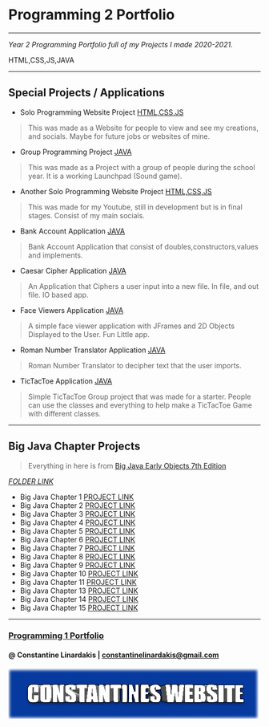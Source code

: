 # Programming 2 Portfolio
___
 *Year 2 Programming Portfolio full of my Projects I made 2020-2021.*
 
 <dl>
  <dt>HTML,CSS,JS,JAVA </dt>
</dl>

___

## Special Projects / Applications

- Solo Programming Website Project [HTML,CSS,JS](https://constantinelinardakis.github.io/OfficialWebsite/Home.html) 
> This was made as a Website for people to view and see my creations, and socials. Maybe for future jobs or websites of mine.
- Group Programming Project [JAVA](https://github.com/ConstantineLinardakis/Group-Project-7)
> This was made as a Project with a group of people during the school year. It is a working Launchpad (Sound game).
- Another Solo Programming Website Project [HTML,CSS,JS](https://constantinelinardakis.github.io/TwinPlayz/)
> This was made for my Youtube, still in development but is in final stages. Consist of my main socials.
- Bank Account Application [JAVA](https://github.com/ConstantineLinardakis/Programming2Portfolio/tree/main/Projects/BankAccount)
> Bank Account Application that consist of doubles,constructors,values and implements.
- Caesar Cipher Application [JAVA](https://github.com/ConstantineLinardakis/Programming2Portfolio/tree/main/Projects/CaesarCipher)
> An Application that Ciphers a user input into a new file. In file, and out file. IO based app.
- Face Viewers Application [JAVA](https://github.com/ConstantineLinardakis/Programming2Portfolio/tree/main/Projects/FaceViewer)
> A simple face viewer application with JFrames and 2D Objects Displayed to the User. Fun Little app.
- Roman Number Translator Application [JAVA](https://github.com/ConstantineLinardakis/Programming2Portfolio/tree/main/Projects/RomanNumbers)
> Roman Number Translator to decipher text that the user imports.
- TicTacToe Application [JAVA](https://github.com/ConstantineLinardakis/Programming2Portfolio/tree/main/Projects/TicTacToe)
> Simple TicTacToe Group project that was made for a starter. People can use the classes and everything to help make a TicTacToe Game with different classes.
___

## Big Java Chapter Projects
> Everything in here is from [Big Java Early Objects 7th Edition](https://www.wiley.com/en-us/Big+Java%3A+Early+Objects%2C+7th+Edition-p-9781119499091)

*[FOLDER LINK](https://github.com/ConstantineLinardakis/Programming2Portfolio/tree/main/Projects/BigJavaChapters)*

- Big Java Chapter 1 [PROJECT LINK](https://github.com/ConstantineLinardakis/Programming2Portfolio/tree/main/Projects/BigJavaChapters/1.0%20Big%20Java%20Chapter%201)
- Big Java Chapter 2 [PROJECT LINK](https://github.com/ConstantineLinardakis/Programming2Portfolio/tree/main/Projects/BigJavaChapters/2.0%20Big%20Java%20Chapter%202/Project)
- Big Java Chapter 3 [PROJECT LINK](https://github.com/ConstantineLinardakis/Programming2Portfolio/tree/main/Projects/BigJavaChapters/3.0%20Big%20Java%20Chapter%203/Project)
- Big Java Chapter 4 [PROJECT LINK](https://github.com/ConstantineLinardakis/Programming2Portfolio/tree/main/Projects/BigJavaChapters/4.0%20Big%20Java%20Chapter%204/Project)
- Big Java Chapter 5 [PROJECT LINK](https://github.com/ConstantineLinardakis/Programming2Portfolio/tree/main/Projects/BigJavaChapters/5.0%20Big%20Java%20Chapter%205%20/Project) 
- Big Java Chapter 6 [PROJECT LINK](https://github.com/ConstantineLinardakis/Programming2Portfolio/tree/main/Projects/BigJavaChapters/6.0%20Big%20Java%20Chapter%206/Project) 
- Big Java Chapter 7 [PROJECT LINK](https://github.com/ConstantineLinardakis/Programming2Portfolio/tree/main/Projects/BigJavaChapters/7.0%20%20Big%20Java%20Chapter%207/Project) 
- Big Java Chapter 8 [PROJECT LINK](https://github.com/ConstantineLinardakis/Programming2Portfolio/tree/main/Projects/BigJavaChapters/8.0%20Big%20Java%20Chapter%208/Cannonball) 
- Big Java Chapter 9 [PROJECT LINK](https://github.com/ConstantineLinardakis/Programming2Portfolio/tree/main/Projects/BigJavaChapters/9.0%20Big%20Java%20Chapter%209/Project) 
- Big Java Chapter 10 [PROJECT LINK](https://github.com/ConstantineLinardakis/Programming2Portfolio/tree/main/Projects/BigJavaChapters/10.0%20Big%20Java%20Chapter%2010/Project) 
- Big Java Chapter 11 [PROJECT LINK](https://github.com/ConstantineLinardakis/Programming2Portfolio/tree/main/Projects/BigJavaChapters/11.0%20Big%20Java%20Chapter%2011/Project) 
- Big Java Chapter 13 [PROJECT LINK](https://github.com/ConstantineLinardakis/Programming2Portfolio/tree/main/Projects/BigJavaChapters/13.0%20Big%20Java%20Chapter%2013/Project) 
- Big Java Chapter 14 [PROJECT LINK](https://github.com/ConstantineLinardakis/Programming2Portfolio/tree/main/Projects/BigJavaChapters/14.0%20Big%20Java%20Chapter%2014/Project) 
- Big Java Chapter 15 [PROJECT LINK](https://github.com/ConstantineLinardakis/Programming2Portfolio/tree/main/Projects/BigJavaChapters/15.0%20Big%20Java%20Chapter%2015/Project) 

___
### [Programming 1 Portfolio](https://github.com/ConstantineLinardakis/Programming1Portfolio)

#### @ Constantine Linardakis | constantinelinardakis@gmail.com
[![Website](https://github.com/ConstantineLinardakis/OfficialWebsite/blob/main/doc/THUMBNAIL.png)](https://constantinelinardakis.github.io/OfficialWebsite/Home.html)

 

